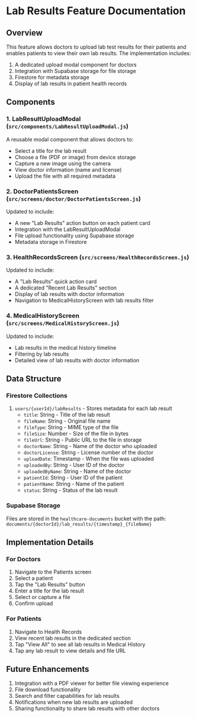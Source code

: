# Lab Results Feature Documentation

## Overview
This feature allows doctors to upload lab test results for their patients and enables patients to view their own lab results. The implementation includes:

1. A dedicated upload modal component for doctors
2. Integration with Supabase storage for file storage
3. Firestore for metadata storage
4. Display of lab results in patient health records

## Components

### 1. LabResultUploadModal (`src/components/LabResultUploadModal.js`)
A reusable modal component that allows doctors to:
- Select a title for the lab result
- Choose a file (PDF or image) from device storage
- Capture a new image using the camera
- View doctor information (name and license)
- Upload the file with all required metadata

### 2. DoctorPatientsScreen (`src/screens/doctor/DoctorPatientsScreen.js`)
Updated to include:
- A new "Lab Results" action button on each patient card
- Integration with the LabResultUploadModal
- File upload functionality using Supabase storage
- Metadata storage in Firestore

### 3. HealthRecordsScreen (`src/screens/HealthRecordsScreen.js`)
Updated to include:
- A "Lab Results" quick action card
- A dedicated "Recent Lab Results" section
- Display of lab results with doctor information
- Navigation to MedicalHistoryScreen with lab results filter

### 4. MedicalHistoryScreen (`src/screens/MedicalHistoryScreen.js`)
Updated to include:
- Lab results in the medical history timeline
- Filtering by lab results
- Detailed view of lab results with doctor information

## Data Structure

### Firestore Collections
1. `users/{userId}/labResults` - Stores metadata for each lab result
   - `title`: String - Title of the lab result
   - `fileName`: String - Original file name
   - `fileType`: String - MIME type of the file
   - `fileSize`: Number - Size of the file in bytes
   - `fileUrl`: String - Public URL to the file in storage
   - `doctorName`: String - Name of the doctor who uploaded
   - `doctorLicense`: String - License number of the doctor
   - `uploadDate`: Timestamp - When the file was uploaded
   - `uploadedBy`: String - User ID of the doctor
   - `uploadedByName`: String - Name of the doctor
   - `patientId`: String - User ID of the patient
   - `patientName`: String - Name of the patient
   - `status`: String - Status of the lab result

### Supabase Storage
Files are stored in the `healthcare-documents` bucket with the path:
`documents/{doctorId}/lab_results/{timestamp}_{fileName}`

## Implementation Details

### For Doctors
1. Navigate to the Patients screen
2. Select a patient
3. Tap the "Lab Results" button
4. Enter a title for the lab result
5. Select or capture a file
6. Confirm upload

### For Patients
1. Navigate to Health Records
2. View recent lab results in the dedicated section
3. Tap "View All" to see all lab results in Medical History
4. Tap any lab result to view details and file URL

## Future Enhancements
1. Integration with a PDF viewer for better file viewing experience
2. File download functionality
3. Search and filter capabilities for lab results
4. Notifications when new lab results are uploaded
5. Sharing functionality to share lab results with other doctors